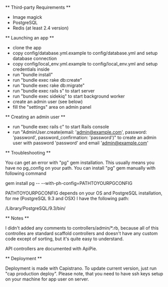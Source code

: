** Third-party Requirements **

- Image magick
- PostgreSQL
- Redis (at least 2.4 version)


** Launching an app **

- clone the app
- copy config/database.yml.example to config/database.yml and setup database connection
- copy config/local_env.yml.example to config/local_env.yml and setup credentials inside 
- run "bundle install"
- run "bundle exec rake db:create"
- run "bundle exec rake db:migrate"
- run "bundle exec rails s" to start server
- run "bundle exec sidekiq" to start background worker
- create an admin user (see below)
- fill the "settings" area on admin panel

** Creating an admin user **
- run "bundle exec rails c" to start Rails console
- run "AdminUser.create(email: 'admin@example.com', password: 'password', password_confirmation: 'password')" to create an admin user with password 'password' and email 'admin@example.com'


** Troubleshooting **

You can get an error with "pg" gem installation.
This usually means you have no pg_config on 
your path. You can install "pg" gem manually with following command

gem install pg -- --with-ph-config=PATHTOYOURPGCONFIG

PATHTOYOURPGCONFIG depends on your OS and PostgreSQL installation,
for me (PostgreSQL 9.3 and OSX) I have the following path:

/Library/PostgreSQL/9.3/bin/


** Notes **

I didn't added any comments to controllers/admin/*.rb, because all of this controlles are standard scaffold controllers and doesn't have any custom code except of sorting, but it's quite easy to understand.

API controllers are documented with ApiPie.


** Deployment **

Deployment is made with Capistrano. To update current version, just run "cap production deploy". Please note, that you need to have ssh keys setup on your machine for app user on server.
